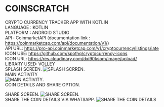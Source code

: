# COINSCRATCH
CRYPTO CURRENCY TRACKER APP WITH KOTLIN   
LANGUAGE : KOTLIN   
PLATFORM : ANDROID STUDIO  
API : CoinmarketAPI (documentation link : https://coinmarketcap.com/api/documentation/v1/)  
API URL: https://pro-api.coinmarketcap.com/v1/cryptocurrency/listings/late  
ICON USE: https://github.com/spothq/cryptocurrency-icons  
ICON URL: https://res.cloudinary.com/dxi90ksom/image/upload/  
LIBRARY USED: VOLLEY   
SPLASH SCREEN. 
![SPLASH SCRREN](https://user-images.githubusercontent.com/66962455/133258519-6a7954cb-d4cd-4c39-ab39-1dbf79459e0d.jpeg).  
MAIN ACTIVITY  
![MAIN ACTIVITY](https://user-images.githubusercontent.com/66962455/133258543-15452f9e-3b4f-4845-a91e-6f49f3666585.jpeg).  
COIN DETAILS AND SHARE OPTION. 

SHARE SCREEN. 
![SHARE SCREEN](https://user-images.githubusercontent.com/66962455/133258639-d1f3ffe1-3d40-472c-a30f-29d1d6cd9c33.jpeg).  
SHARE THE COIN DETAILS VIA WHATSAPP. 
![SHARE THE COIN DETAILS](https://user-images.githubusercontent.com/66962455/133258762-83a1101f-ac5c-42f4-823c-1aab18047a65.jpeg)
